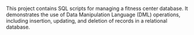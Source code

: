 This project contains SQL scripts for managing a fitness center database. It demonstrates the use of Data Manipulation Language (DML) operations, including insertion, updating, and deletion of records in a relational database.
